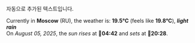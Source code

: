 
자동으로 추가된 텍스트입니다.

<!--START_SECTION:weather:moscow-->
Currently in **Moscow** (RU), the weather is: **19.5°C** (feels like **19.8°C**), ***light rain***<br/>
On *August 05, 2025*, the *sun rises* at 🌅**04:42** and *sets* at 🌇**20:28**.
<!--END_SECTION:weather-->
